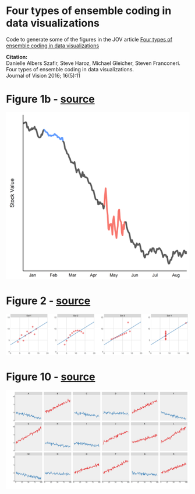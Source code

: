 # Four types of ensemble coding in data visualizations
Code to generate some of the figures in the JOV article [Four types of ensemble coding in data visualizations](http://jov.arvojournals.org/article.aspx?articleid=2504104)

**Citation:**  
Danielle Albers Szafir, Steve Haroz, Michael Gleicher, Steven Franconeri.  
Four types of ensemble coding in data visualizations.  
Journal of Vision 2016; 16(5):11

# Figure 1b - [source](https://github.com/steveharoz/ensemble-coding-in-data-vis/blob/master/figure1b.R)
![images/figure1b.png](https://raw.githubusercontent.com/steveharoz/ensemble-coding-in-data-vis/master/images/figure1b.png)

# Figure 2 - [source](https://github.com/steveharoz/ensemble-coding-in-data-vis/blob/master/figure2.R)
![images/figure2.png](https://raw.githubusercontent.com/steveharoz/ensemble-coding-in-data-vis/master/images/figure2.png)

# Figure 10 - [source](https://github.com/steveharoz/ensemble-coding-in-data-vis/blob/master/figure8and10.R)
![images/figure10.png](https://raw.githubusercontent.com/steveharoz/ensemble-coding-in-data-vis/master/images/figure10.png)

